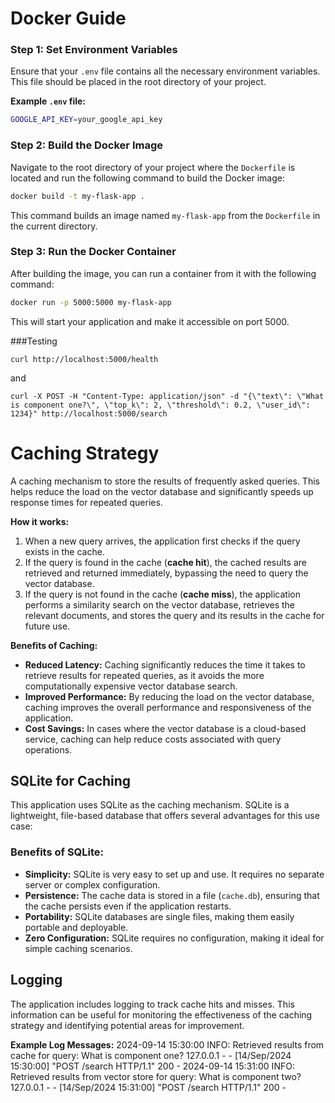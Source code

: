 # Docker Guide

### Step 1: Set Environment Variables

Ensure that your `.env` file contains all the necessary environment variables. This file should be placed in the root directory of your project.

**Example `.env` file:**

```bash
GOOGLE_API_KEY=your_google_api_key
```
### Step 2: Build the Docker Image

Navigate to the root directory of your project where the `Dockerfile` is located and run the following command to build the Docker image:

```bash
docker build -t my-flask-app .
```
This command builds an image named `my-flask-app` from the `Dockerfile` in the current directory.

### Step 3: Run the Docker Container

After building the image, you can run a container from it with the following command:

```bash
docker run -p 5000:5000 my-flask-app
```
This will start your application and make it accessible on port 5000.

###Testing
```
curl http://localhost:5000/health
```
and

```
curl -X POST -H "Content-Type: application/json" -d "{\"text\": \"What is component one?\", \"top_k\": 2, \"threshold\": 0.2, \"user_id\": 1234}" http://localhost:5000/search

```

# Caching Strategy

A caching mechanism to store the results of frequently asked queries. This helps reduce the load on the vector database and significantly speeds up response times for repeated queries.

**How it works:**

1. When a new query arrives, the application first checks if the query exists in the cache.
2. If the query is found in the cache (**cache hit**), the cached results are retrieved and returned immediately, bypassing the need to query the vector database.
3. If the query is not found in the cache (**cache miss**), the application performs a similarity search on the vector database, retrieves the relevant documents, and stores the query and its results in the cache for future use.

**Benefits of Caching:**

- **Reduced Latency:** Caching significantly reduces the time it takes to retrieve results for repeated queries, as it avoids the more computationally expensive vector database search.
- **Improved Performance:** By reducing the load on the vector database, caching improves the overall performance and responsiveness of the application.
- **Cost Savings:**  In cases where the vector database is a cloud-based service, caching can help reduce costs associated with query operations.

## SQLite for Caching

This application uses SQLite as the caching mechanism. SQLite is a lightweight, file-based database that offers several advantages for this use case:

### Benefits of SQLite:

- **Simplicity:** SQLite is very easy to set up and use. It requires no separate server or complex configuration.
- **Persistence:** The cache data is stored in a file (`cache.db`), ensuring that the cache persists even if the application restarts.
- **Portability:** SQLite databases are single files, making them easily portable and deployable.
- **Zero Configuration:** SQLite requires no configuration, making it ideal for simple caching scenarios.


## Logging

The application includes logging to track cache hits and misses. This information can be useful for monitoring the effectiveness of the caching strategy and identifying potential areas for improvement.

**Example Log Messages:**
2024-09-14 15:30:00 INFO: Retrieved results from cache for query: What is component one?
127.0.0.1 - - [14/Sep/2024 15:30:00] "POST /search HTTP/1.1" 200 -
2024-09-14 15:31:00 INFO: Retrieved results from vector store for query: What is component two?
127.0.0.1 - - [14/Sep/2024 15:31:00] "POST /search HTTP/1.1" 200 -